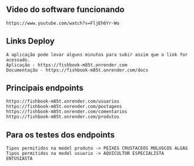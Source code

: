 ## Video do software funcionando
    https://www.youtube.com/watch?v=FljEh6Yr-Wo

## Links Deploy 
    A aplicação pode levar alguns minutos para subir assim que o link for acessado.
    Aplicação - https://fishbook-m85t.onrender.com
    Documentação - https://fishbook-m85t.onrender.com/docs

## Principais endpoints
    https://fishbook-m85t.onrender.com/usuarios
    https://fishbook-m85t.onrender.com/postagens
    https://fishbook-m85t.onrender.com/comentarios
    https://fishbook-m85t.onrender.com/produtos
    
## Para os testes dos endpoints
    Tipos permitidos na model produto -> PEIXES CRUSTACEOS MOLUSCOS ALGAS
    Tipos permitidos na model usuario -> AQUICULTOR ESPECIALISTA ENTUSIASTA
